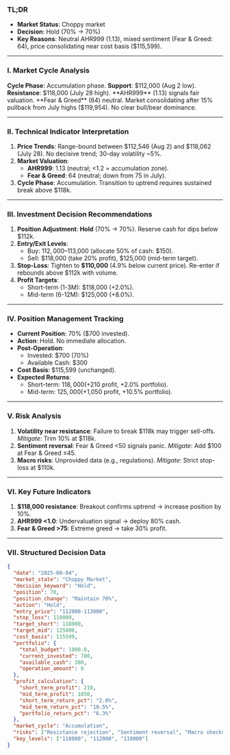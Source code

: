 ### TL;DR  
- **Market Status**: Choppy market  
- **Decision**: Hold (70% → 70%)  
- **Key Reasons**: Neutral AHR999 (1.13), mixed sentiment (Fear & Greed: 64), price consolidating near cost basis ($115,599).  

---

### I. Market Cycle Analysis  
**Cycle Phase**: Accumulation phase. **Support**: $112,000 (Aug 2 low). **Resistance**: $118,000 (July 28 high). **AHR999** (1.13) signals fair valuation. **Fear & Greed** (64) neutral. Market consolidating after 15% pullback from July highs ($119,954). No clear bull/bear dominance.  

---

### II. Technical Indicator Interpretation  
1. **Price Trends**: Range-bound between $112,546 (Aug 2) and $118,062 (July 28). No decisive trend; 30-day volatility ~5%.  
2. **Market Valuation**:  
   - **AHR999**: 1.13 (neutral; <1.2 = accumulation zone).  
   - **Fear & Greed**: 64 (neutral; down from 75 in July).  
3. **Cycle Phase**: Accumulation. Transition to uptrend requires sustained break above $118k.  

---

### III. Investment Decision Recommendations  
1. **Position Adjustment**: **Hold** (70% → 70%). Reserve cash for dips below $112k.  
2. **Entry/Exit Levels**:  
   - Buy: $112,000–$113,000 (allocate 50% of cash: $150).  
   - Sell: $118,000 (take 20% profit), $125,000 (mid-term target).  
3. **Stop-Loss**: Tighten to **$110,000** (4.9% below current price). Re-enter if rebounds above $112k with volume.  
4. **Profit Targets**:  
   - Short-term (1-3M): $118,000 (+2.0%).  
   - Mid-term (6-12M): $125,000 (+8.0%).  

---

### IV. Position Management Tracking  
- **Current Position**: 70% ($700 invested).  
- **Action**: Hold. No immediate allocation.  
- **Post-Operation**:  
  - Invested: $700 (70%)  
  - Available Cash: $300  
- **Cost Basis**: $115,599 (unchanged).  
- **Expected Returns**:  
  - Short-term: $118,000 (+$210 profit, +2.0% portfolio).  
  - Mid-term: $125,000 (+$1,050 profit, +10.5% portfolio).  

---

### V. Risk Analysis  
1. **Volatility near resistance**: Failure to break $118k may trigger sell-offs. *Mitigate*: Trim 10% at $118k.  
2. **Sentiment reversal**: Fear & Greed <50 signals panic. *Mitigate*: Add $100 at Fear & Greed ≤45.  
3. **Macro risks**: Unprovided data (e.g., regulations). *Mitigate*: Strict stop-loss at $110k.  

---

### VI. Key Future Indicators  
1. **$118,000 resistance**: Breakout confirms uptrend → increase position by 10%.  
2. **AHR999 <1.0**: Undervaluation signal → deploy 80% cash.  
3. **Fear & Greed >75**: Extreme greed → take 30% profit.  

---

### VII. Structured Decision Data  
```json
{
  "date": "2025-08-04",
  "market_state": "Choppy Market",
  "decision_keyword": "Hold",
  "position": 70,
  "position_change": "Maintain 70%",
  "action": "Hold",
  "entry_price": "112000-113000",
  "stop_loss": 110000,
  "target_short": 118000,
  "target_mid": 125000,
  "cost_basis": 115599,
  "portfolio": {
    "total_budget": 1000.0,
    "current_invested": 700,
    "available_cash": 300,
    "operation_amount": 0
  },
  "profit_calculation": {
    "short_term_profit": 210,
    "mid_term_profit": 1050,
    "short_term_return_pct": "2.0%",
    "mid_term_return_pct": "10.5%",
    "portfolio_return_pct": "6.3%"
  },
  "market_cycle": "Accumulation",
  "risks": ["Resistance rejection", "Sentiment reversal", "Macro shocks"],
  "key_levels": ["118000", "112000", "110000"]
}
```